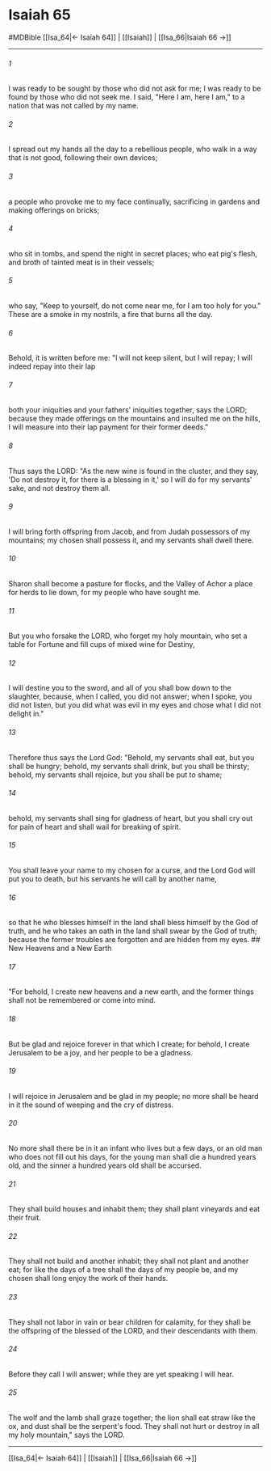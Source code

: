 # Isaiah 65
#MDBible
[[Isa_64|← Isaiah 64]] | [[Isaiah]] | [[Isa_66|Isaiah 66 →]]

***

###### 1 
I was ready to be sought by those who did not ask for me; I was ready to be found by those who did not seek me. I said, "Here I am, here I am," to a nation that was not called by my name. 

###### 2 
I spread out my hands all the day to a rebellious people, who walk in a way that is not good, following their own devices; 

###### 3 
a people who provoke me to my face continually, sacrificing in gardens and making offerings on bricks; 

###### 4 
who sit in tombs, and spend the night in secret places; who eat pig's flesh, and broth of tainted meat is in their vessels; 

###### 5 
who say, "Keep to yourself, do not come near me, for I am too holy for you." These are a smoke in my nostrils, a fire that burns all the day. 

###### 6 
Behold, it is written before me: "I will not keep silent, but I will repay; I will indeed repay into their lap 

###### 7 
both your iniquities and your fathers' iniquities together, says the LORD; because they made offerings on the mountains and insulted me on the hills, I will measure into their lap payment for their former deeds." 

###### 8 
Thus says the LORD: "As the new wine is found in the cluster, and they say, 'Do not destroy it, for there is a blessing in it,' so I will do for my servants' sake, and not destroy them all. 

###### 9 
I will bring forth offspring from Jacob, and from Judah possessors of my mountains; my chosen shall possess it, and my servants shall dwell there. 

###### 10 
Sharon shall become a pasture for flocks, and the Valley of Achor a place for herds to lie down, for my people who have sought me. 

###### 11 
But you who forsake the LORD, who forget my holy mountain, who set a table for Fortune and fill cups of mixed wine for Destiny, 

###### 12 
I will destine you to the sword, and all of you shall bow down to the slaughter, because, when I called, you did not answer; when I spoke, you did not listen, but you did what was evil in my eyes and chose what I did not delight in." 

###### 13 
Therefore thus says the Lord God: "Behold, my servants shall eat, but you shall be hungry; behold, my servants shall drink, but you shall be thirsty; behold, my servants shall rejoice, but you shall be put to shame; 

###### 14 
behold, my servants shall sing for gladness of heart, but you shall cry out for pain of heart and shall wail for breaking of spirit. 

###### 15 
You shall leave your name to my chosen for a curse, and the Lord God will put you to death, but his servants he will call by another name, 

###### 16 
so that he who blesses himself in the land shall bless himself by the God of truth, and he who takes an oath in the land shall swear by the God of truth; because the former troubles are forgotten and are hidden from my eyes. ## New Heavens and a New Earth 

###### 17 
"For behold, I create new heavens and a new earth, and the former things shall not be remembered or come into mind. 

###### 18 
But be glad and rejoice forever in that which I create; for behold, I create Jerusalem to be a joy, and her people to be a gladness. 

###### 19 
I will rejoice in Jerusalem and be glad in my people; no more shall be heard in it the sound of weeping and the cry of distress. 

###### 20 
No more shall there be in it an infant who lives but a few days, or an old man who does not fill out his days, for the young man shall die a hundred years old, and the sinner a hundred years old shall be accursed. 

###### 21 
They shall build houses and inhabit them; they shall plant vineyards and eat their fruit. 

###### 22 
They shall not build and another inhabit; they shall not plant and another eat; for like the days of a tree shall the days of my people be, and my chosen shall long enjoy the work of their hands. 

###### 23 
They shall not labor in vain or bear children for calamity, for they shall be the offspring of the blessed of the LORD, and their descendants with them. 

###### 24 
Before they call I will answer; while they are yet speaking I will hear. 

###### 25 
The wolf and the lamb shall graze together; the lion shall eat straw like the ox, and dust shall be the serpent's food. They shall not hurt or destroy in all my holy mountain," says the LORD. 

***

[[Isa_64|← Isaiah 64]] | [[Isaiah]] | [[Isa_66|Isaiah 66 →]]
